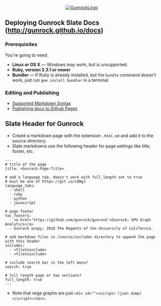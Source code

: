 <p align="center">
  <a href="https://github.com/gunrock/docs/"><img src="https://github.com/gunrock/docs/blob/master/source/images/GunrockLogo150px.png" alt="GunrockLogo"></a>
</p>

## Deploying Gunrock Slate Docs (http://gunrock.github.io/docs)

### Prerequisites

You're going to need:
 - **Linux or OS X** — Windows may work, but is unsupported.
 - **Ruby, version 2.3.1 or newer**
 - **Bundler** — If Ruby is already installed, but the `bundle` command doesn't work, just run `gem install bundler` in a terminal.

### Editing and Publishing
 - [Supported Markdown Syntax](https://github.com/lord/slate/wiki/Markdown-Syntax)
 - [Publishing docs to Github Pages](https://github.com/lord/slate/wiki/Deploying-Slate)


## Slate Header for Gunrock
- Create a markdown page with the extension `.html.md` and add it to the source directory.
- Slate markdowns use the following header for page settings like title, footer, etc.

```
---
# title of the page
title: <Gunrock-Page-Title>

# add a language tab, doesn't work with full_length set to true
# must be one of https://git.io/vQNgJ
language_tabs:
  - shell
  - ruby
  - python
  - javascript

# page footer
toc_footers:
  - <a href='https://github.com/gunrock/gunrock'>Gunrock; GPU Graph Analytics</a>
  - Gunrock &copy; 2018 The Regents of the University of California.

# add markdown files in /source/includes directory to append the page with this header
includes:
  - <filetoinclude>
  - <filetoinclude>

# include search bar in the left menu?
search: true

# full length page or two sections?
full_length: true 
---
```

- Note that vega graphs are just `<div id=""><script> (json dump) </script></div>`.
